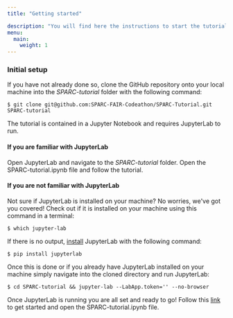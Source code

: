 ```yaml
---
title: "Getting started"

description: "You will find here the instructions to start the tutorial" 
menu:
  main:
    weight: 1
---
```

### **Initial setup**
If you have not already done so, clone the GitHub repository onto your local machine into the _SPARC-tutorial_ folder with the following command:

    $ git clone git@github.com:SPARC-FAIR-Codeathon/SPARC-Tutorial.git SPARC-tutorial

The tutorial is contained in a Jupyter Notebook and requires JupyterLab to run. 
#### **If you are familiar with JupyterLab**
Open JupyterLab and navigate to the _SPARC-tutorial_ folder. Open the SPARC-tutorial.ipynb file and follow the tutorial.

#### **If you are not familiar with JupyterLab**
Not sure if JupyterLab is installed on your machine? No worries, we've got you covered! Check out if it is installed on your machine using this command in a terminal:

    $ which jupyter-lab
    
If there is no output, [install](https://jupyter.org/install) JupyterLab with the following command:
    
    $ pip install jupyterlab
    
Once this is done or if you already have JupyterLab installed on your machine simply navigate into the cloned directory and run JupyterLab:

    $ cd SPARC-tutorial && jupyter-lab --LabApp.token='' --no-browser

Once JupyterLab is running you are all set and ready to go! Follow this [link](http://127.0.0.1:8888/lab) to get started and open the SPARC-tutorial.ipynb file.

